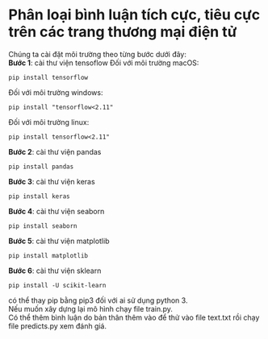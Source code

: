 # Phân loại bình luận tích cực, tiêu cực trên các trang thương mại điện tử

Chúng ta cài đặt môi trường theo từng bước dưới đây:<br/>
**Bước 1**: cài thư viện tensoflow
Đối với môi trường macOS:
<pre><code>pip install tensorflow</code></pre>
Đối với môi trường windows:
<pre><code>pip install "tensorflow<2.11"</code></pre>
Đối với môi trường linux:
<pre><code>pip install tensorflow<2.11"</code></pre>
**Bước 2**: cài thư viện pandas
<pre><code>pip install pandas</code></pre>
**Bước 3**: cài thư viện keras
<pre><code>pip install keras</code></pre>
**Bước 4**: cài thư viện seaborn
<pre><code>pip install seaborn</code></pre>
**Bước 5**: cài thư viện matplotlib
<pre><code>pip install matplotlib</code></pre>
**Bước 6**: cài thư viện sklearn
<pre><code>pip install -U scikit-learn</code></pre>
có thể thay pip bằng pip3 đối với ai sử dụng python 3.<br/>
Nếu muốn xây dựng lại mô hình chạy file train.py.<br/>
Có thể thêm bình luận do bản thân thêm vào để thử vào file text.txt rồi chạy file predicts.py xem đánh giá.
